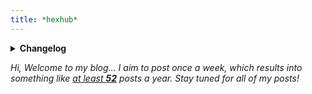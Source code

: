 ```yaml
---
title: *hexhub*
---
```


 <details>
   <summary><strong>Changelog</strong></summary>
 <p><i>July 18, 2022<i>: Added changelog</p>
</details>

Hi, Welcome to my blog... I aim to post once a week, which results into something like <u>at least <strong>52</strong></u> posts a year. Stay tuned for all of my posts!
